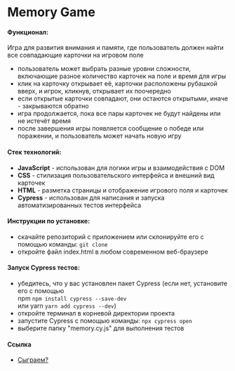 # Memory Game

#### Функционал:

Игра для развития внимания и памяти, где пользователь должен найти все совпадающие карточки на игровом поле

- пользователь может выбрать разные уровни сложности, включающие разное количество карточек на поле и время для игры
- клик на карточку открывает её, карточки расположены рубашкой вверх, и игрок, кликнув, открывает их поочередно
- если открытые карточки совпадают, они остаются открытыми, иначе - закрываются обратно
- игра продолжается, пока все пары карточек не будут найдены или не истечёт время
- после завершения игры появляется сообщение о победе или поражении, и пользователь может начать новую игру

#### Стек технологий:

- **JavaScript** - использован для логики игры и взаимодействия с DOM
- **CSS** - стилизация пользовательского интерфейса и внешний вид карточек
- **HTML** - разметка страницы и отображение игрового поля и карточек
- **Cypress** - использован для написания и запуска автоматизированных тестов интерфейса

#### Инструкции по установке:

- cкачайте репозиторий с приложением или склонируйте его с помощью команды: `git clone`
- oткройте файл index.html в любом современном веб-браузере

#### Запуск Cypress тестов:

- убедитесь, что у вас установлен пакет Cypress (если нет, установите его с помощью  
  npm `npm install cypress --save-dev`  
  или yarn `yarn add cypress --dev`)
- откройте терминал в корневой директории проекта
- запустите Cypress с помощью команды: `npx cypress open`
- выберите папку "memory.cy.js" для выполнения тестов

#### Ссылка

- [Сыграем?](https://mashamoreva.github.io/game-pairs/)
